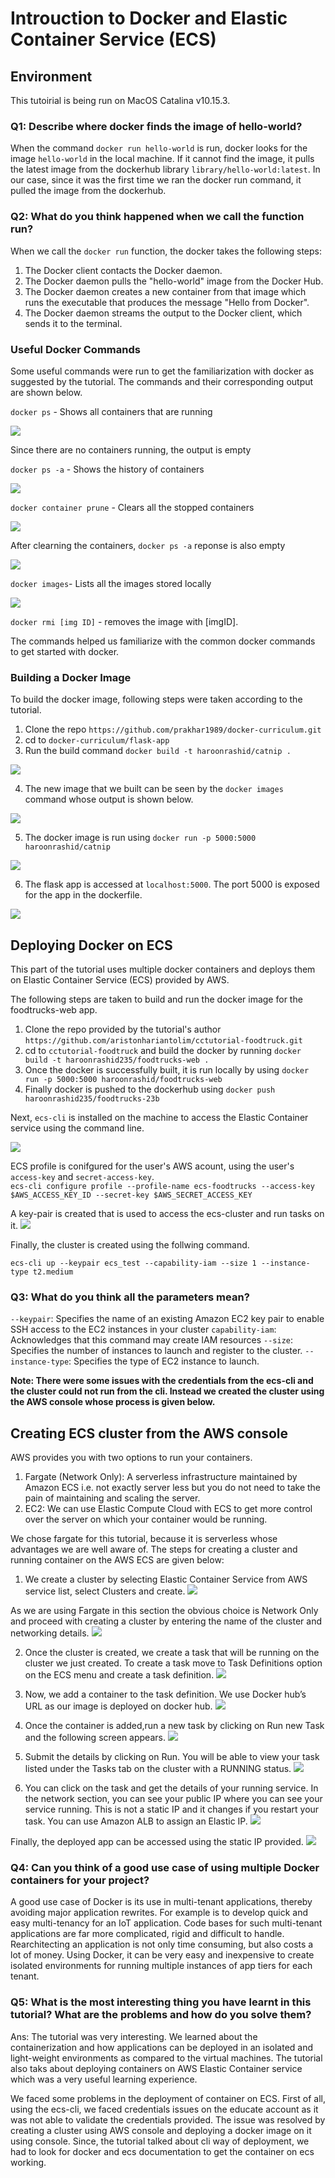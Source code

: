 # Introuction to Docker and Elastic Container Service (ECS)

## Environment
This tutoirial is being run on MacOS Catalina v10.15.3.

### Q1: Describe where docker finds the image of hello-world?
When the command `docker run hello-world` is run, docker looks for the image `hello-world` in the local machine. If it cannot find the image, it pulls the latest image from the dockerhub library `library/hello-world:latest`. In our case, since it was the first time we ran the docker run command, it pulled the image from the dockerhub.

### Q2: What do you think happened when we call the function run?
When we call the `docker run` function, the docker takes the following steps:

1. The Docker client contacts the Docker daemon.
2. The Docker daemon pulls the "hello-world" image from the Docker Hub.
3. The Docker daemon creates a new container from that image which runs the
    executable that produces the message "Hello from Docker".
4. The Docker daemon streams the output to the Docker client, which sends it
    to the terminal.
    
### Useful Docker Commands
Some useful commands were run to get the familiarization with docker as suggested by the tutorial. The commands and their corresponding output are shown below.

`docker ps` - Shows all containers that are running

![](imgs/docker_ps.png)

Since there are no containers running, the output is empty


`docker ps -a` - Shows the history of containers

![](imgs/docker_ps_a.png)

`docker container prune` - Clears all the stopped containers

![](imgs/docker_prune.png)

After clearning the containers, `docker ps -a` reponse is also empty

![](imgs/docker_ps.png)



`docker images`- Lists all the images stored locally

![](imgs/docker_images.png)


`docker rmi [img ID]` - removes the image with [imgID].

The commands helped us familiarize with the common docker commands to get started with docker.

### Building a Docker Image
To build the docker image, following steps were taken according to the tutorial.

1. Clone the repo `https://github.com/prakhar1989/docker-curriculum.git`
2. cd to `docker-curriculum/flask-app`
3. Run the build command `docker build -t haroonrashid/catnip .`

![](imgs/docker_build.png)

4. The new image that we built can be seen by the `docker images` command whose output is shown below.

![](imgs/docker_images_after_build.png)

5. The docker image is run using `docker run -p 5000:5000 haroonrashid/catnip`

![](imgs/docker_run.png)

6. The flask app is accessed at `localhost:5000`. The port 5000 is exposed for the app in the dockerfile.

![](imgs/flask_app.png)

## Deploying Docker on ECS
This part of the tutorial uses multiple docker containers and deploys them on Elastic Container Service (ECS) provided by AWS.

The following steps are taken to build and run the docker image for the foodtrucks-web app.
1. Clone the repo provided by the tutorial's author `https://github.com/aristonhariantolim/cctutorial-foodtruck.git`
2. cd to `cctutorial-foodtruck` and build the docker by running `docker build -t haroonrashid235/foodtrucks-web .`
3. Once the docker is successfully built, it is run locally by using `docker run -p 5000:5000 haroonrashid/foodtrucks-web`
4. Finally docker is pushed to the dockerhub using `docker push haroonrashid235/foodtrucks-23b`

Next, `ecs-cli` is installed on the machine to access the Elastic Container service using the command line.

![](imgs/ecs_cli.png)

ECS profile is conifgured for the user's AWS acount, using the user's `access-key` and `secret-access-key`.  
`ecs-cli configure profile --profile-name ecs-foodtrucks --access-key $AWS_ACCESS_KEY_ID --secret-key $AWS_SECRET_ACCESS_KEY`

A key-pair is created that is used to access the ecs-cluster and run tasks on it.
![](imgs/key_pair.png)

Finally, the cluster is created using the follwing command.

`ecs-cli up --keypair ecs_test --capability-iam --size 1 --instance-type t2.medium`

### Q3: What do you think all the parameters mean?
`--keypair`: Specifies the name of an existing Amazon EC2 key pair to enable SSH access to the EC2 instances in your cluster
`capability-iam`: Acknowledges that this command may create IAM resources
`--size`: Specifies the number of instances to launch and register to the cluster.
`--instance-type`: Specifies the type of EC2 instance to launch.



**Note: There were some issues with the credentials from the ecs-cli and the cluster could not run from the cli. Instead we created the cluster using the AWS console whose process is given below.**

## Creating ECS cluster from the AWS console
AWS provides you with two options to run your containers.
1. Fargate (Network Only): A serverless infrastructure maintained by Amazon ECS i.e. not exactly server less but you do not need to take the pain of maintaining and scaling the server.
2. EC2: We can use Elastic Compute Cloud with ECS to get more control over the server on which your container would be running.

We chose fargate for this tutorial, because it is serverless whose advantages we are well aware of. The steps for creating a cluster and running container on the AWS ECS are given below:

1. We create a cluster by selecting Elastic Container Service from AWS service list, select Clusters and create.
![](imgs/create_cluster.png)

As we are using Fargate in this section the obvious choice is Network Only and proceed with creating a cluster by entering the name of the cluster and networking details.
![](imgs/cluster_created.png)

2. Once the cluster is created, we create a task that will be running on the cluster we just created. To create a task move to Task Definitions option on the ECS menu and create a task definition.
![](imgs/task_created.png)

3. Now, we add a container to the task definition. We use Docker hub’s URL as our image is deployed on docker hub.
![](imgs/add_container.png)

4. Once the container is added,run a new task by clicking on Run new Task and the following screen appears.
![](imgs/launch_task.png)

5. Submit the details by clicking on Run. You will be able to view your task listed under the Tasks tab on the cluster with a RUNNING status.
![](imgs/run_task.png)

6. You can click on the task and get the details of your running service. In the network section, you can see your public IP where you can see your service running. This is not a static IP and it changes if you restart your task. You can use Amazon ALB to assign an Elastic IP.
![](imgs/task_running.png)

Finally, the deployed app can be accessed using the static IP provided.
![](cctutorial-foodtruck/shot.png)
### Q4: Can you think of a good use case of using multiple Docker containers for your project?
A good use case of Docker is its use in multi-tenant applications, thereby avoiding major application rewrites. For example is to develop quick and easy multi-tenancy for an IoT application. Code bases for such multi-tenant applications are far more complicated, rigid and difficult to handle. Rearchitecting an application is not only time consuming, but also costs a lot of money. Using Docker, it can be very easy and inexpensive to create isolated environments for running multiple instances of app tiers for each tenant. 

### Q5: What is the most interesting thing you have learnt in this tutorial? What are the problems and how do you solve them?
Ans: The tutorial was very interesting. We learned about the containerization and how applications can be deployed in an isolated and light-weight environments as compared to the virtual machines. The tutorial also taks about deploying containers on AWS Elastic Container service which was a very useful learning experience.

We faced some problems in the deployment of container on ECS. First of all, using the ecs-cli, we faced credentials issues on the educate account as it was not able to validate the credentials provided. The issue was resolved by creating a cluster using AWS console and deploying a docker image on it using console. Since, the tutorial talked about cli way of deployment, we had to look for docker and ecs documentation to get the container on ecs working.

